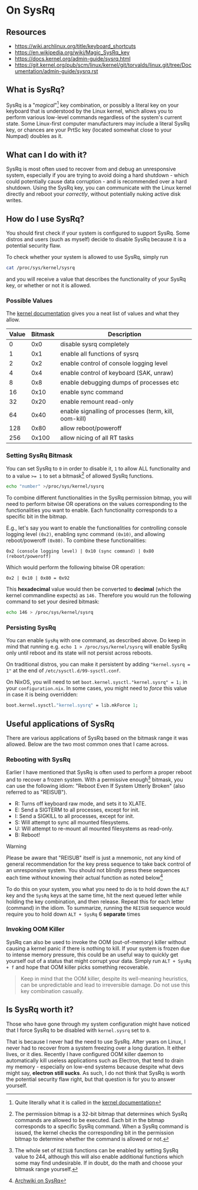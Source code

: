 # On SysRq

## Resources

- https://wiki.archlinux.org/title/keyboard_shortcuts
- https://en.wikipedia.org/wiki/Magic_SysRq_key
- https://docs.kernel.org/admin-guide/sysrq.html
- https://git.kernel.org/pub/scm/linux/kernel/git/torvalds/linux.git/tree/Documentation/admin-guide/sysrq.rst

## What is SysRq?

SysRq is a "_magical_"[^1] key combination, or possibly a literal key on your
keyboard that is understood by the Linux kernel, which allows you to perform
various low-level commands regardless of the system's current state. Some
Linux-first computer manufacturers may include a literal SysRq key, or chances
are your PrtSc key (located somewhat close to your Numpad) doubles as it.

## What can I do with it?

SysRq is most often used to recover from and debug an unresponsive system,
especially if you are trying to avoid doing a hard shutdown - which could
potentially cause data corruption - and is recommended over a hard shutdown.
Using the SysRq key, you can communicate with the Linux kernel directly and
reboot your _correctly_, without potentially nuking active disk writes.

## How do I use SysRq?

You should first check if your system is configured to support SysRq. Some
distros and users (such as myself) decide to disable SysRq because it is a
potential security flaw.

To check whether your system is allowed to use SysRq, simply run

```bash
cat /proc/sys/kernel/sysrq
```

and you will receive a value that describes the functionality of your SysRq key,
or whether or not it is allowed.

### Possible Values

The [kernel documentation](https://docs.kernel.org/admin-guide/sysrq.html) gives
you a neat list of values and what they allow.

| Value | Bitmask | Description                                           |
| ----- | ------- | ----------------------------------------------------- |
| 0     | 0x0     | disable sysrq completely                              |
| 1     | 0x1     | enable all functions of sysrq                         |
| 2     | 0x2     | enable control of console logging level               |
| 4     | 0x4     | enable control of keyboard (SAK, unraw)               |
| 8     | 0x8     | enable debugging dumps of processes etc               |
| 16    | 0x10    | enable sync command                                   |
| 32    | 0x20    | enable remount read-only                              |
| 64    | 0x40    | enable signalling of processes (term, kill, oom-kill) |
| 128   | 0x80    | allow reboot/poweroff                                 |
| 256   | 0x100   | allow nicing of all RT tasks                          |

### Setting SysRq Bitmask

You can set SysRq to `0` in order to disable it, `1` to allow ALL functionality
and to a value `>= 1` to set a bitmask[^2] of allowed SysRq functions.

```bash
echo "number" >/proc/sys/kernel/sysrq
```

To combine different functionalities in the SysRq permission bitmap, you will
need to perform bitwise OR operations on the values corresponding to the
functionalities you want to enable. Each functionality corresponds to a specific
bit in the bitmap.

E.g., let's say you want to enable the functionalities for controlling console
logging level `(0x2)`, enabling sync command `(0x10)`, and allowing
reboot/poweroff `(0x80)`. To combine these functionalities:

```
0x2 (console logging level) | 0x10 (sync command) | 0x80 (reboot/poweroff)
```

Which would perform the following bitwise OR operation:

```
0x2 | 0x10 | 0x80 = 0x92
```

This **hexadecimal** value would then be converted to **decimal** (which the
kernel commandline expects) as `146.` Therefore you would run the following
command to set your desired bitmask:

```bash
echo 146 > /proc/sys/kernel/sysrq
```

### Persisting SysRq

You can enable `SysRq` with one command, as described above. Do keep in mind
that running e.g. `echo 1 > /proc/sys/kernel/sysrq` will enable SysRq only until
reboot and its state will not persist across reboots.

On traditional distros, you can make it persistent by adding
`"kernel.sysrq = 1"` at the end of `/etc/sysctl.d/99-sysctl.conf`.

On NixOS, you will need to set `boot.kernel.sysctl."kernel.sysrq" = 1;` in your
`configuration.nix`. In some cases, you might need to _force_ this value in case
it is being overridden:

```nix
boot.kernel.sysctl."kernel.sysrq" = lib.mkForce 1;
```

## Useful applications of SysRq

There are various applications of SysRq based on the bitmask range it was
allowed. Below are the two most common ones that I came across.

### Rebooting with SysRq

Earlier I have mentioned that SysRq is often used to perform a proper reboot and
to recover a frozen system. With a permissive enough[^3] bitmask, you can use
the following idiom: "Reboot Even If System Utterly Broken" (also referred to as
"REISUB").

- R: Turns off keyboard raw mode, and sets it to XLATE.
- E: Send a SIGTERM to all processes, except for init.
- I: Send a SIGKILL to all processes, except for init.
- S: Will attempt to sync all mounted filesystems.
- U: Will attempt to re-mount all mounted filesystems as read-only.
- B: Reboot!

<!-- deno-fmt-ignore -->

> [!WARNING]
> Please be aware that "REISUB" itself is just a mnemonic, not any kind of
> general recommendation for the key press sequence to take back control of an
> unresponsive system. You should not blindly press these sequences each time
> without knowing their actual function as noted below[^4]

To do this on your system, you what you need to do is to hold down the `ALT` key
and the `SysRq` keys at the same time, hit the next queued letter while holding
the key combination, and then release. Repeat this for each letter (command) in
the idiom. To summarize, running the `REISUB` sequence would require you to hold
down `ALT + SysRq` 6 **separate** times

### Invoking OOM Killer

SysRq can also be used to invoke the OOM (out-of-memory) killer without causing
a kernel panic if there is nothing to kill. If your system is frozen due to
intense memory pressure, this could be an useful way to quickly get yourself out
of a status that might corrupt your data. Simply run `ALT + SysRq + f` and hope
that OOM killer picks something recoverable.

> Keep in mind that the OOM killer, despite its well-meaning heuristics, can be
> unpredictable and lead to irreversible damage. Do not use this key combination
> casually.

## Is SysRq worth it?

Those who have gone through my system configuration might have noticed that I
force SysRq to be disabled with `kernel.sysrq` set to `0`.

That is because I never had the need to use SysRq. After years on Linux, I never
had to recover from a system freezing over a long duration. It either lives, or
it dies. Recently I have configured OOM killer daemon to automatically kill
useless applications such as Electron, that tend to drain my memory - especially
on low-end systems because despite what devs might say, **electron still
sucks**. As such, I do not think that SysRq is worth the potential security flaw
right, but that question is for you to answer yourself.

[^1]:
    Quite literally what it is called in the
    [kernel documentation](https://git.kernel.org/pub/scm/linux/kernel/git/torvalds/linux.git/tree/Documentation/admin-guide/sysrq.rst)

[^2]:
    The permission bitmap is a 32-bit bitmap that determines which SysRq
    commands are allowed to be executed. Each bit in the bitmap corresponds to a
    specific SysRq command. When a SysRq command is issued, the kernel checks the
    corresponding bit in the permission bitmap to determine whether the command is
    allowed or not.

[^3]:
    The whole set of `REISUB` functions can be enabled by setting SysRq value to 244,
    although this will also enable additional functions which some may find
    undesirable. If in doubt, do the math and choose your bitmask range yourself.

[^4]: [Archwiki on SysRq](https://wiki.archlinux.org/title/keyboard_shortcuts#Rebooting)
